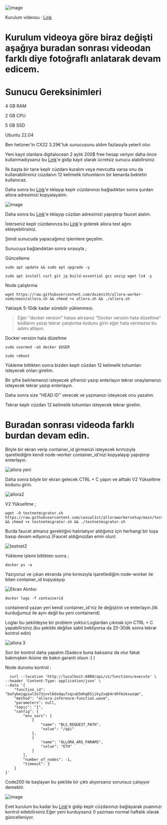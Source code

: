 ![image](https://github.com/user-attachments/assets/f97d6142-98c4-422c-8e39-845f841d25da)

Kurulum videosu : [Link](https://youtu.be/SDNW5IrkLuc)

# Kurulum videoya göre biraz değişti aşağıya buradan sonrası videodan farklı diye fotoğraflı anlatarak devam edicem.

# Sunucu Gereksinimleri

4 GB RAM

2 GB CPU

5 GB SSD

Ubuntu 22.04

Ben hetzner'in CX22 3.29€'luk sunucusunu aldım fazlasıyla yeterli olur.

Yeni kayıt olanlara digitalocean 2 aylık 200$ free hesap veriyor daha önce kullanmadıysanız bu [Link](https://t.co/5O8WuAtuHs)'e gidip kayıt olarak ücretsiz sunucu alabilirsiniz.

İlk başta bir tane keplr cüzdanı kuralım veya mevcutta varsa onu da kullanabilirsiniz cüzdanın 12 kelimelik tohumlarını bir kenarda bekletin kullanıcaz.

Daha sonra bu [Link](https://app.allora.network?ref=eyJyZWZlcnJlcl9pZCI6ImM1OTdmYjNlLWQ0ZGEtNGFmZi04MGJhLTVlOTAxYmZlZTBhNCJ9)'e tıklayıp keplr cüzdanınızı bağladıktan sonra şurdan allora adresimizi kopyalayalım.

![image](https://github.com/user-attachments/assets/038bf5f2-f5b2-4154-ac4a-560c339dec57)

Daha sonra bu [Link](https://faucet.testnet-1.testnet.allora.network/)'e tıklayıp cüzdan adresimizi yapıştırıp faucet alalım.

İsterseniz keplr cüzdanınıza bu [Link](https://explorer.testnet-1.testnet.allora.network/wallet/suggest)'e giderek allora test ağını ekleyebilirsiniz.

Şimdi sunucuda yapacağımız işlemlere geçelim.

Sunucuya bağlandıktan sonra sırasıyla ;

Güncelleme 

```
sudo apt update && sudo apt upgrade -y
```
```
sudo apt install curl git jq build-essential gcc unzip wget lz4 -y
```
Node çalıştırma 

```
wget https://raw.githubusercontent.com/dxzenith/allora-worker-node/main/allora.sh && chmod +x allora.sh && ./allora.sh
```
Yaklaşık 5-10dk kadar sürebilir yüklenmesi.


>Eğer "docker version" hatası alırsanız "Docker version hata düzeltme" kodlarını yazıp tekrar çalıştırma kodunu girin eğer hata vermezse bu adımı atlayın.

Docker version hata düzeltme 

```
sudo usermod -aG docker $USER
```
```
sudo reboot
```

Yükleme bittikten sonra bizden keplr cüzdan 12 kelimelik tohumları isteyecek onları girelim.

Bir şifre belirlemenizi isteyecek şifrenizi yazıp enterlayın tekrar onaylamanızı isteyecek tekrar yazıp enterlayın.

Daha sonra size "HEAD ID" verecek ve yazmanızı isteyecek onu yazalım.

Tekrar keplr cüzdan 12 kelimelik tohumları isteyecek tekrar girelim.

# Buradan sonrası videoda farklı burdan devam edin.

Böyle bir ekran verip container_id girmenizi isteyecek kırmızıyla işaretlediğim kendi node-worker container_id'nizi kopyalayıp yapıştırıp enterlayın.

![allora yeni](https://github.com/user-attachments/assets/1d67314a-beb1-4098-bd1d-fe5a06f8b501)

Daha sonra böyle bir ekran gelecek CTRL + C yapın ve alttaki V2 Yükseltme kodunu girin.

![allora2](https://github.com/user-attachments/assets/1011c3aa-ecf0-43d0-9568-feeb7fbf76ef)

V2 Yükseltme ;
```
wget -O testnetmigrator.sh https://raw.githubusercontent.com/casual1st/alloraworkersetup/main/testnetmigrator.sh && chmod +x testnetmigrator.sh && ./testnetmigrator.sh
```
Burda faucet almanız gerektiğini hatırlatıyor aldığımız için herhangi bir tuşa basıp devam ediyoruz.(Faucet aldığınızdan emin olun)

![testnet2](https://github.com/user-attachments/assets/1e56aeb2-4b1c-4a32-9736-fc9e972e5d70)

Yükleme işlemi bittikten sonra ;

```
docker ps -a
```
Yazıyoruz ve çıkan ekranda yine kırmızıyla işaretlediğim node-worker ile biten container_id kopyalayıp

![Ekran Alıntısı](https://github.com/user-attachments/assets/584540ad-d2e2-4e98-b119-e6562cf250de)

```
docker logs -f containerid
```
containerid yazan yeri kendi container_id'niz ile değiştirin ve enterlayın.(ilk kurduğumuz ile aynı değil bu yeni containerid)

Loglar bu şekildeyse bir problem yoktur.Loglardan çıkmak için CTRL + C yapabilirsiniz.(bu şekilde değilse sabit bekliyorsa da 20-30dk sonra tekrar kontrol edin)

![allora 3](https://github.com/user-attachments/assets/d68f4288-7478-4be8-b5ec-e5fe9dff75f6)

Son bir kontrol daha yapalım.(Sadece buna baksanız da olur fakat bakmışken ikisine de bakın garanti olsun :) )

Node durumu kontrol :
```
  curl --location 'http://localhost:6000/api/v1/functions/execute' \
--header 'Content-Type: application/json' \
--data '{
    "function_id": "bafybeigpiwl3o73zvvl6dxdqu7zqcub5mhg65jiky2xqb4rdhfmikswzqm",
    "method": "allora-inference-function.wasm",
    "parameters": null,
    "topic": "1",
    "config": {
        "env_vars": [
            {
                "name": "BLS_REQUEST_PATH",
                "value": "/api"
            },
            {
                "name": "ALLORA_ARG_PARAMS",
                "value": "ETH"
            }
        ],
        "number_of_nodes": -1,
        "timeout": 2
    }
}'
```

Code200 ile başlayan bu şekilde bir çıktı alıyorsanız sorunsuz çalışıyor demektir.

![image](https://github.com/user-attachments/assets/61eaf05e-2d4e-4052-bace-2277dd390482)


Evet kurulum bu kadar bu [Link](https://app.allora.network?ref=eyJyZWZlcnJlcl9pZCI6ImM1OTdmYjNlLWQ0ZGEtNGFmZi04MGJhLTVlOTAxYmZlZTBhNCJ9)'e gidip keplr cüzdanınızı bağlayarak puanınızı kontrol edebilirsiniz.Eğer yeni kurduysanız 0 yazması normal haftalık olarak güncelleniyor.
